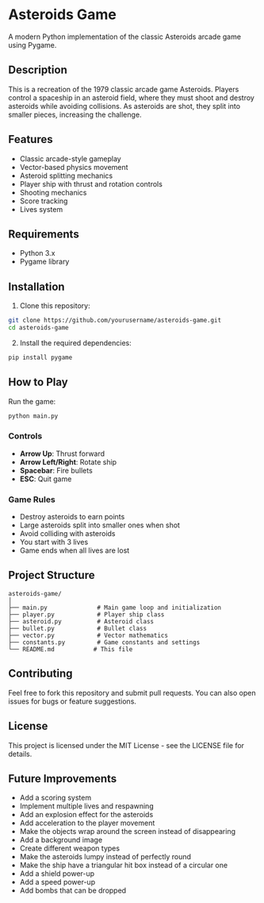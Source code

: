 # Asteroids Game

A modern Python implementation of the classic Asteroids arcade game using Pygame.

## Description

This is a recreation of the 1979 classic arcade game Asteroids. Players control a spaceship in an asteroid field, where they must shoot and destroy asteroids while avoiding collisions. As asteroids are shot, they split into smaller pieces, increasing the challenge.

## Features

- Classic arcade-style gameplay
- Vector-based physics movement
- Asteroid splitting mechanics
- Player ship with thrust and rotation controls
- Shooting mechanics
- Score tracking
- Lives system

## Requirements

- Python 3.x
- Pygame library

## Installation

1. Clone this repository:
```bash
git clone https://github.com/yourusername/asteroids-game.git
cd asteroids-game
```

2. Install the required dependencies:
```bash
pip install pygame
```

## How to Play

Run the game:
```bash
python main.py
```

### Controls

- **Arrow Up**: Thrust forward
- **Arrow Left/Right**: Rotate ship
- **Spacebar**: Fire bullets
- **ESC**: Quit game

### Game Rules

- Destroy asteroids to earn points
- Large asteroids split into smaller ones when shot
- Avoid colliding with asteroids
- You start with 3 lives
- Game ends when all lives are lost

## Project Structure

```
asteroids-game/
│
├── main.py              # Main game loop and initialization
├── player.py            # Player ship class
├── asteroid.py          # Asteroid class
├── bullet.py            # Bullet class
├── vector.py            # Vector mathematics
├── constants.py         # Game constants and settings
└── README.md           # This file
```

## Contributing

Feel free to fork this repository and submit pull requests. You can also open issues for bugs or feature suggestions.

## License

This project is licensed under the MIT License - see the LICENSE file for details.

## Future Improvements

- Add a scoring system
- Implement multiple lives and respawning
- Add an explosion effect for the asteroids
- Add acceleration to the player movement
- Make the objects wrap around the screen instead of disappearing
- Add a background image
- Create different weapon types
- Make the asteroids lumpy instead of perfectly round
- Make the ship have a triangular hit box instead of a circular one
- Add a shield power-up
- Add a speed power-up
- Add bombs that can be dropped

